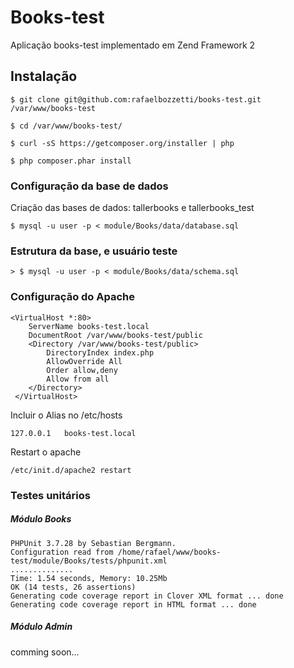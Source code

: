 # Books-test

Aplicação books-test implementado em Zend Framework 2


## Instalação
``$ git clone git@github.com:rafaelbozzetti/books-test.git /var/www/books-test``

``$ cd /var/www/books-test/``

``$ curl -sS https://getcomposer.org/installer | php``

``$ php composer.phar install``


### Configuração da base de dados

Criação das bases de dados: tallerbooks e tallerbooks_test

``$ mysql -u user -p < module/Books/data/database.sql``


### Estrutura da base, e usuário teste

``> $ mysql -u user -p < module/Books/data/schema.sql``


### Configuração do Apache
```
<VirtualHost *:80>
    ServerName books-test.local
    DocumentRoot /var/www/books-test/public
    <Directory /var/www/books-test/public>
        DirectoryIndex index.php
        AllowOverride All
        Order allow,deny
        Allow from all
    </Directory>
 </VirtualHost>
``` 

Incluir o Alias no /etc/hosts

``127.0.0.1   books-test.local``

Restart o apache

``` /etc/init.d/apache2 restart ```


### Testes unitários


##### Módulo Books
```
PHPUnit 3.7.28 by Sebastian Bergmann.
Configuration read from /home/rafael/www/books-test/module/Books/tests/phpunit.xml
..............
Time: 1.54 seconds, Memory: 10.25Mb
OK (14 tests, 26 assertions)
Generating code coverage report in Clover XML format ... done
Generating code coverage report in HTML format ... done
```

##### Módulo Admin

comming soon...